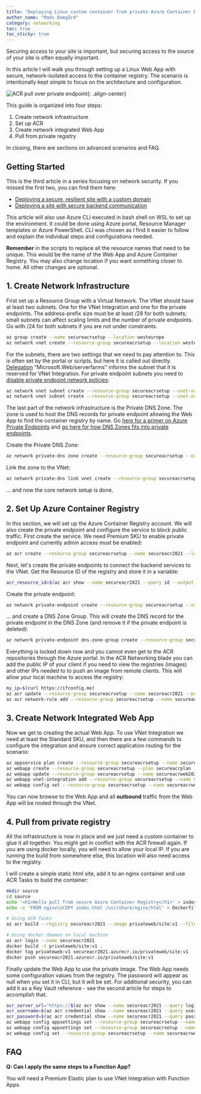 ```yaml
---
title: "Deploying Linux custom container from private Azure Container Registry"
author_name: "Mads Damgård"
category: networking
toc: true
toc_sticky: true
---
```


Securing access to your site is important, but securing access to the source of your site is often equally important.

In this article I will walk you through setting up a Linux Web App with secure, network-isolated access to the container registry. The scenario is intentionally kept simple to focus on the architecture and configuration.

![ACR pull over private endpoint]({{site.baseurl}}/media/2021/07/linux-container-acr-pe.png){: .align-center}

This guide is organized into four steps:

1. Create network infrastructure
2. Set up ACR
3. Create network integrated Web App
4. Pull from private registry

In closing, there are sections on advanced scenarios and FAQ.

## Getting Started

This is the third article in a series focusing on network security. If you missed the first two, you can find them here:

- [Deploying a secure, resilient site with a custom domain](https://azure.github.io/AppService/2021/03/26/Secure-resilient-site-with-custom-domain.html)
- [Deploying a site with secure backend communication](https://azure.github.io/AppService/2021/03/26/Secure-resilient-site-with-custom-domain.html)

This article will also use Azure CLI executed in bash shell on WSL to set up the environment. It could be done using Azure portal, Resource Manager templates or Azure PowerShell. CLI was chosen as I find it easier to follow and explain the individual steps and configurations needed.

**Remember** in the scripts to replace all the resource names that need to be unique. This would be the name of the Web App and Azure Container Registry. You may also change location if you want something closer to home. All other changes are optional.

## 1. Create Network Infrastructure

First set up a Resource Group with a Virtual Network. The VNet should have at least two subnets. One for the VNet Integration and one for the private endpoints. The address-prefix size must be at least /28 for both subnets; small subnets can affect scaling limits and the number of private endpoints. Go with /24 for both subnets if you are not under constraints.

```bash
az group create --name secureacrsetup --location westeurope
az network vnet create --resource-group secureacrsetup --location westeurope --name secureacr-vnet --address-prefixes 10.0.0.0/16
```

For the subnets, there are two settings that we need to pay attention to. This is often set by the portal or scripts, but here it is called out directly. [Delegation](https://docs.microsoft.com/azure/virtual-network/subnet-delegation-overview) "Microsoft.Web/serverfarms" informs the subnet that it is reserved for VNet Integration. For private endpoint subnets you need to [disable private endpoint network policies](https://docs.microsoft.com/azure/private-link/disable-private-endpoint-network-policy):

```bash
az network vnet subnet create --resource-group secureacrsetup --vnet-name secureacr-vnet --name vnet-integration-subnet --address-prefixes 10.0.0.0/24 --delegations Microsoft.Web/serverfarms
az network vnet subnet create --resource-group secureacrsetup --vnet-name secureacr-vnet --name private-endpoint-subnet --address-prefixes 10.0.1.0/24 --disable-private-endpoint-network-policies
```

The last part of the network infrastructure is the Private DNS Zone. The zone is used to host the DNS records for private endpoint allowing the Web App to find the container registry by name. Go [here for a primer on Azure Private Endpoints](https://docs.microsoft.com/azure/private-link/private-endpoint-overview) and [go here for how DNS Zones fits into private endpoints](https://docs.microsoft.com/azure/private-link/private-endpoint-dns).

Create the Private DNS Zone:

```bash
az network private-dns zone create --resource-group secureacrsetup --name privatelink.azurecr.io
```

Link the zone to the VNet:

```bash
az network private-dns link vnet create --resource-group secureacrsetup --name acr-zonelink --zone-name privatelink.azurecr.io --virtual-network secureacr-vnet --registration-enabled false
```

... and now the core network setup is done.

## 2. Set Up Azure Container Registry

In this section, we will set up the Azure Container Registry account. We will also create the private endpoint and configure the service to block public traffic. First create the service. We need Premium SKU to enable private endpoint and currently admin access must be enabled:

```bash
az acr create --resource-group secureacrsetup --name secureacr2021 --location westeurope --sku Premium --admin-enabled --public-network-enabled false
```

Next, let's create the private endpoints to connect the backend services to the VNet. Get the Resource ID of the registry and store it in a variable:

```bash
acr_resource_id=$(az acr show --name secureacr2021 --query id --output tsv)
```

Create the private endpoint:

```bash
az network private-endpoint create --resource-group secureacrsetup --name secureacr-pe --location westeurope --connection-name secureacr-pc --private-connection-resource-id $acr_resource_id --group-id registry --vnet-name secureacr-vnet --subnet private-endpoint-subnet
```

... and create a DNS Zone Group. This will create the DNS record for the private endpoint in the DNS Zone (and remove it if the private endpoint is deleted):

```bash
az network private-endpoint dns-zone-group create --resource-group secureacrsetup --endpoint-name secureacr-pe --name secureacr-zg --private-dns-zone privatelink.azurecr.io --zone-name privatelink.azurecr.io
```

Everything is locked down now and you cannot even get to the ACR repositories through the Azure portal. In the ACR Networking blade you can add the public IP of your client if you need to view the registries (images) and other IPs needed to to push an image from remote clients. This will allow your local machine to access the registry:

```bash
my_ip=$(curl https://ifconfig.me)
az acr update --resource-group secureacrsetup --name secureacr2021 --public-network-enabled --default-action Deny
az acr network-rule add --resource-group secureacrsetup --name secureacr2021 --ip-address $my_ip
```

## 3. Create Network Integrated Web App

Now we get to creating the actual Web App. To use VNet Integration we need at least the Standard SKU, and then there are a few commands to configure the integration and ensure correct application routing for the scenario:

```bash
az appservice plan create --resource-group secureacrsetup --name secureacrplan --sku P1V3 --is-linux
az webapp create --resource-group secureacrsetup --plan secureacrplan --name secureacrweb2021 --deployment-container-image-name 'mcr.microsoft.com/appsvc/staticsite:latest'
az webapp update --resource-group secureacrsetup --name secureacrweb2021 --https-only
az webapp vnet-integration add --resource-group secureacrsetup --name secureacrweb2021 --vnet secureacr-vnet --subnet vnet-integration-subnet
az webapp config set --resource-group secureacrsetup --name secureacrweb2021 --generic-configurations '{"vnetRouteAllEnabled": true}'
```

You can now browse to the Web App and all **outbound** traffic from the Web App will be routed through the VNet.

## 4. Pull from private registry

All the infrastructure is now in place and we just need a custom container to glue it all together. You might get in conflict with the ACR firewall again. If you are using docker locally, you will need to allow your local IP. If you are running the build from somewhere else, this location will also need access to the registry.

I will create a simple static html site, add it to an nginx container and use ACR Tasks to build the container:

```bash
mkdir source
cd source
echo '<h1>Hello pull from secure Azure Container Registry</h1>' > index.html
echo -e 'FROM nginx\nCOPY index.html /usr/share/nginx/html' > Dockerfile

# Using ACR Tasks
az acr build --registry secureacr2021 --image privateweb/site:v1 --file .

# Using docker daemon on local machine
az acr login --name secureacr2021
docker build -t privateweb/site:v1 .
docker tag privateweb:v1 secureacr2021.azurecr.io/privateweb/site:v1
docker push secureacr2021.azurecr.io/privateweb/site:v1
```

Finally update the Web App to use the private image. The Web App needs some configuration values from the registry. The password will appear as null when you set it in CLI, but it will be set. For additional security, you can add it as a Key Vault reference - see the second article for steps to accomplish that.

```bash
acr_server_url="https://$(az acr show --name secureacr2021 --query loginServer --output tsv)"
acr_username=$(az acr credential show --name secureacr2021 --query username --output tsv)
acr_password=$(az acr credential show --name secureacr2021 --query passwords[0].value --output tsv)
az webapp config appsettings set --resource-group secureacrsetup --name secureacrweb2021 --settings DOCKER_REGISTRY_SERVER_URL=$acr_server_url DOCKER_REGISTRY_SERVER_USERNAME=$acr_username DOCKER_REGISTRY_SERVER_PASSWORD=$acr_password
az webapp config appsettings set --resource-group secureacrsetup --name secureacrweb2021 --settings 'WEBSITE_PULL_IMAGE_OVER_VNET=true'
az webapp config set --resource-group secureacrsetup --name secureacrweb2021 --linux-fx-version 'DOCKER|secureacr2021.azurecr.io/privateweb/site:v1'
```

## FAQ

**Q: Can I apply the same steps to a Function App?**

You will need a Premium Elastic plan to use VNet Integration with Function Apps.
